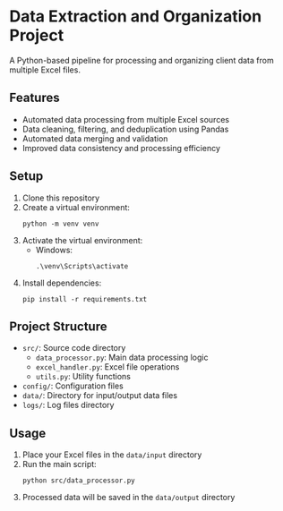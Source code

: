 # Data Extraction and Organization Project

A Python-based pipeline for processing and organizing client data from multiple Excel files.

## Features
- Automated data processing from multiple Excel sources
- Data cleaning, filtering, and deduplication using Pandas
- Automated data merging and validation
- Improved data consistency and processing efficiency

## Setup
1. Clone this repository
2. Create a virtual environment:
   ```
   python -m venv venv
   ```
3. Activate the virtual environment:
   - Windows:
     ```
     .\venv\Scripts\activate
     ```
4. Install dependencies:
   ```
   pip install -r requirements.txt
   ```

## Project Structure
- `src/`: Source code directory
  - `data_processor.py`: Main data processing logic
  - `excel_handler.py`: Excel file operations
  - `utils.py`: Utility functions
- `config/`: Configuration files
- `data/`: Directory for input/output data files
- `logs/`: Log files directory

## Usage
1. Place your Excel files in the `data/input` directory
2. Run the main script:
   ```
   python src/data_processor.py
   ```
3. Processed data will be saved in the `data/output` directory
